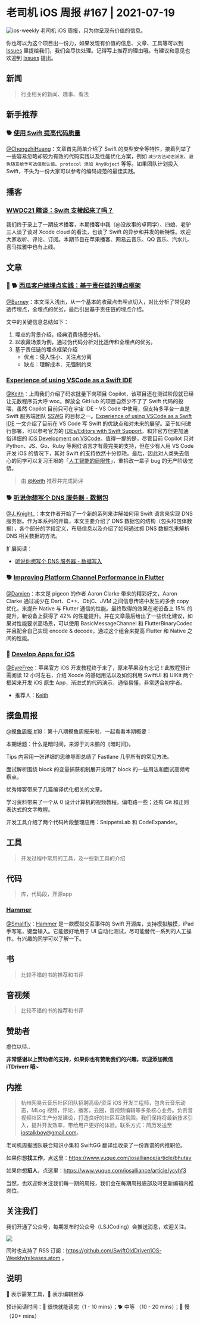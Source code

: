 # 老司机 iOS 周报 #167 | 2021-07-19

![ios-weekly](https://github.com/SwiftOldDriver/iOS-Weekly/blob/master/assets/ios-weekly.png?raw=true)
老司机 iOS 周报，只为你呈现有价值的信息。

你也可以为这个项目出一份力，如果发现有价值的信息、文章、工具等可以到 [Issues](https://github.com/SwiftOldDriver/iOS-Weekly/issues) 里提给我们，我们会尽快处理。记得写上推荐的理由哦。有建议和意见也欢迎到 [Issues](https://github.com/SwiftOldDriver/iOS-Weekly/issues) 提出。

## 新闻

> 行业相关的新闻、趣事、看法

## 新手推荐

### 🐕 [使用 Swift 提高代码质量](https://juejin.cn/post/6984768684250120222)

[@ChengzhiHuang](https://github.com/ChengzhiHuang)：文章首先简单介绍了 Swift 的类型安全等特性，接着列举了一些容易忽略却较为有效的代码实践以及性能优化方案，例如 `` 减少方法动态派发 ``、`` 避免随意给予可选值默认值 ``、``protocol 添加 AnyObject`` 等等。如果团队计划投入 Swift，不失为一份大家可以参考的编码规范的最佳实践。  

## 播客
### [WWDC21 瞎谈：Swift 支棱起来了吗？](https://www.xiaoyuzhoufm.com/episode/60ef7aababf61dc037c4a96a)

我们终于录上了一期技术播客，本期播客中我（@没故事的卓同学）、四娘、老驴三人谈了谈对 Xcode cloud 的看法，也谈了 Swift 的异步和并发的新特性。欢迎大家收听、评论、订阅。本期节目在苹果播客、网易云音乐、QQ 音乐、汽水儿、喜马拉雅中也有上线。

## 文章

### 🌟 🐕 [西瓜客户端埋点实践：基于责任链的埋点框架](https://mp.weixin.qq.com/s/iMn—4FNugtH26G90N1MaQ)

[@Barney](https://github.com/BarnyZhao)：本文深入浅出，从一个基本的收藏点击埋点切入，对比分析了常见的透传埋点，全埋点的优劣，最后引出基于责任链的埋点介绍。

文中的关键信息总结如下：
1. 埋点的背景介绍，经典消费场景分析。
2. 以收藏场景为例，通过伪代码分析对比透传和全埋点的优劣。
3. 基于责任链的埋点框架介绍
	- 优点：侵入性小、关注点分离
	- 缺点：理解成本、无强制约束

### [Experience of using VSCode as a Swift IDE](https://forums.swift.org/t/experience-of-using-vscode-as-a-swift-ide/50271)

[@Keith](https://github.com/KeithBird)：上周我们介绍了码农批量下岗项目 Copilot，该项目还在测试阶段就已经让无数程序员大呼 woc。解放全 GitHub 的项目自然少不了了 Swift 代码的投喂，虽然 Copilot 目前只可在宇宙 IDE - VS Code 中使用，但支持多平台一直是 Swift 服务端团队 [SSWG](https://swift.org/sswg/) 的目标之一。[Experience of using VSCode as a Swift IDE](https://forums.swift.org/t/experience-of-using-vscode-as-a-swift-ide/50271) 一文介绍了目前在 VS Code 写 Swift 的优缺点和对未来的展望。至于如何进行部署，可以参考官方的 [IDEs/Editors with Swift Support](https://github.com/swift-server/guides/blob/main/docs/setup-and-ide-alternatives.md)，和非官方但更加通俗详细的 [iOS Development on VSCode](https://medium.com/swlh/ios-development-on-vscode-27be37293fe1)。值得一提的是，尽管目前 Copilot 只对 Python、JS、Go、Ruby 等网红语言才有最完美的支持，但在少有人用 VS Code 开发 iOS 的情况下，其对 Swift 的支持依然十分惊艳。最后，因此对人类失去信心的同学可以复习王垠的「[人工智能的局限性](https://www.yinwang.org/blog-cn/2017/04/23/ai)」，重拾改一辈子 bug 的无产阶级觉悟。

> 由 [@Keith](https://github.com/KeithBird) 推荐并完成简评


### 🐕 [听说你想写个 DNS 服务器 - 数据包](https://mp.weixin.qq.com/s?__biz=Mzg4MjU2Mzc1MQ==&mid=2247486555&idx=1&sn=a1e7e018a549ad155cfad6eb4b135e3e&chksm=cf558393f8220a852fdd90d0919981239d2bbe0266f511ffd27ecbde6e972399b24fdeaec9b8&token=1949232915&lang=zh_CN#rd)


[@J_Knight_](https://github.com/knightsj)：本文作者开始了一个新的系列来讲解如何用 Swift 语言来实现 DNS 服务器。作为本系列的开篇，本文主要介绍了 DNS 数据包的结构（包头和包体数据），各个部分的字段定义，布局信息以及介绍了如何通过抓 DNS 数据包来解析 DNS 相关数据的方法。

扩展阅读：

- [听说你想写个 DNS 服务器 - 数据写入](https://mp.weixin.qq.com/s?__biz=Mzg4MjU2Mzc1MQ==&mid=2247486681&idx=1&sn=daebc908f4fe22c6d773f1e4e38fa350&chksm=cf558311f8220a07af12fe2a0956fd76ddff0006162ebb983b1795eb201bbe11c3a8456ebced&token=540344501&lang=zh_CN#rd)

### 🐕 [Improving Platform Channel Performance in Flutter](https://medium.com/flutter/improving-platform-channel-performance-in-flutter-e5b4e5df04af)

[@Damien](https://github.com/ZengyiMa)：本文是 pigeon 的作者 Aaron Clarke 带来的精彩好文，Aaron Clarke 通过减少在 Dart、C++、ObjC、JVM 之间信息传递中发生的多余 copy 优化，来提升 Native 与 Flutter 通信的性能。最终取得的效果在老设备上 15% 的提升，新设备上获得了 42% 的性能提升。并在文章最后给出了一些优化建议，如果对性能要求高场景，可以使用 BasicMessageChannel 和 FlutterBinaryCodec 并且配合自己实现 encode & decode，通过这个组合来提高 Flutter 和 Native 之间的性能。


### 🐢 [Develop Apps for iOS](https://developer.apple.com/tutorials/app-dev-training/)

[@EyreFree](https://github.com/EyreFree)：苹果官方 iOS 开发教程终于来了，原来苹果没有忘记！此教程预计需阅读 12 小时左右，介绍 Xcode 的基础用法以及如何利用 SwiftUI 和 UIKit 两个框架来开发 iOS 原生 App，渐进式的代码演示，通俗易懂，非常适合初学者。

* 推荐人：[Keith](https://twitter.com/KeithBirdKTH)

## 摸鱼周报

[@摸鱼周报 #18](https://mp.weixin.qq.com/s/JsGmu7pzYLI3Svrmk5i2cA)：第十八期摸鱼周报来啦，一起看看本期概要：

本期话题：什么是暗时间，来源于刘未鹏的《暗时间》。

Tips 内容用一张详细的思维导图总结了 Fastlane 几乎所有的常见方法。

面试解析围绕 block 的变量捕获机制展开说明了 block 的一些用法和面试高频考察点。

优秀博客带来了几篇编译优化相关的文章。

学习资料带来了一个从 0 设计计算机的视频教程，偏电路一些；还有 Git 和正则表达式的文字教程。

开发工具介绍了两个代码片段整理应用：SnippetsLab 和 CodeExpander。

## 工具

> 开发过程中常用的工具，及一些新工具的介绍

## 代码

> 库，代码段，开源app

### [Hammer](https://github.com/lyft/Hammer)

[@Smallfly](https://github.com/iostalks)：[Hammer](https://github.com/lyft/Hammer) 是一款模拟交互事件的 Swift 开源库，支持模拟触摸，iPad 手写笔，键盘输入。它能很好地用于 UI 自动化测试，尽可能替代一系列的人工操作。有兴趣的同学可以了解一下。

## 书

> 比较不错的书的推荐和书评

## 音视频

> 比较不错的书的推荐和书评

## 赞助者

虚位以待..

**非常感谢以上赞助者的支持，如果你也有赞助我们的兴趣，欢迎添加微信 iTDriverr 哦~**

## 内推

> 杭州网易云音乐社区团队招聘高级/资深 iOS 开发工程师，包含云音乐动态，MLog 视频，评论，播客，云圈，音视频编辑等多条核心业务。负责音视频社区生产分发建设，打造良好的社区互动氛围。我们保持将最新技术引入，提升开发效率，带给用户更好的体验。联系方式：简历发送至 iostalkboy@gmail.com。

老司机周报团队联合知识小集和 SwiftGG 翻译组收录了一份靠谱的内推职位。

如果你想**找工作**，点这里：https://www.yuque.com/iosalliance/article/bhutav

如果你想**招人**，点这里：https://www.yuque.com/iosalliance/article/ycyhf3

当然，也欢迎你关注我们每一期的周报，我们会在每期周报底部及时更新编辑内推岗位。

## 关注我们

我们开通了公众号，每期发布时公众号（LSJCoding）会推送消息，欢迎关注。

![](https://github.com/SwiftOldDriver/iOS-Weekly/blob/master/assets/qrcode_for_wechat.jpg?raw=true)

同时也支持了 RSS 订阅：https://github.com/SwiftOldDriver/iOS-Weekly/releases.atom 。

## 说明

🚧 表示需某工具，🌟 表示编辑推荐

预计阅读时间：🐎 很快就能读完（1 - 10 mins）；🐕 中等 （10 - 20 mins）；🐢 慢（20+ mins）
